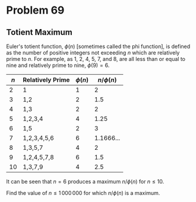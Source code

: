 # Problem 69
## Totient Maximum

Euler's totient function, $\phi(n)$ [sometimes called the phi function], is defined as the number of positive integers not exceeding $n$ which are relatively prime to $n$. For example, as $1$, $2$, $4$, $5$, $7$, and $8$, are all less than or equal to nine and relatively prime to nine, $\phi(9)=6$.

| $n$ | Relatively Prime | $\phi(n)$ | $n/\phi(n)$ |
|-----|------------------|-----------|-------------|
| 2   | 1                | 1         | 2           |
| 3   | 1,2              | 2         | 1.5         |
| 4   | 1,3              | 2         | 2           |
| 5   | 1,2,3,4          | 4         | 1.25        |
| 6   | 1,5              | 2         | 3           |
| 7   | 1,2,3,4,5,6      | 6         | 1.1666...   |
| 8   | 1,3,5,7          | 4         | 2           |
| 9   | 1,2,4,5,7,8      | 6         | 1.5         |
| 10  | 1,3,7,9          | 4         | 2.5         |

It can be seen that $n = 6$ produces a maximum $n/\phi(n)$ for $n\leq 10$.

Find the value of $n\leq 1\,000\,000$ for which $n/\phi(n)$ is a maximum.
